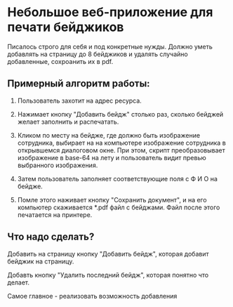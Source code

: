 # Небольшое веб-приложение для печати бейджиков

Писалось строго для себя и под конкретные нужды. Должно уметь добавлять на страницу до 8 бейджиков и удалять случайно добавленные, сохроанить их в pdf.

## Примерный алгоритм работы:

1. Пользователь захотит на адрес ресурса.

2. Нажимает кнопку "Добавить бейдж" столько раз, сколько бейджей желает заполнить и распечатать.

3. Кликом по месту на бейдже, где должно быть изображение сотрудника, выбирает на на компьютере изображение сотрудника в открывшемся диалоговом окне.
При этом, скрипт преобразовывает изображение в base-64 на лету и пользователь видит превью выбранного изображения.

4. Затем пользователь заполняет соответствующие поля с Ф И О на бейдже.

5. Помле этого наживает кнопку "Сохранить документ", и на его компьютер скаживается *.pdf файл с бейджами. Файл после этого печатается на принтере.

## Что надо сделать?

Добавить на страницу кнопку "Добавить бейдж", которая добавит бейджик на страницу.

Добавть кнопку "Удалить последний бейдж", которая понятно что делает.

Самое главное - реализовать возможность добавления
